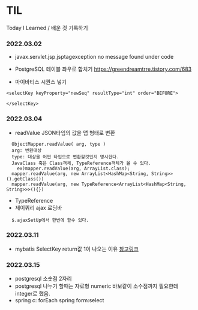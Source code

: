 # TIL
Today I Learned / 배운 것 기록하기

### 2022.03.02


- javax.servlet.jsp.jsptagexception no message found under code



- PostgreSQL 테이블 좌우로 합치기
  https://greendreamtrre.tistory.com/683
  
- 마이바티스 시퀀스 넣기
```
<selectKey keyProperty="newSeq" resultType="int" order="BEFORE">
  
</selectKey>
```

### 2022.03.04
- readValue
  JSON타입의 값을 맵 형태로 변환

```
  ObjectMapper.readValue( arg, type )
  arg: 변환대상
  type: 대상을 어떤 타입으로 변환할것인지 명시한다.
  JavaClass 혹은 Class객체, TypeReference객체가 올 수 있다.
    ex)mapper.readValue(arg, ArrayList.class);  
  mapper.readValue(arg, new ArrayList<HashMap<String, String>>().getClass())  
  mapper.readValue(arg, new TypeReference<ArrayList<HashMap<String, String>>>(){})
```



- TypeReference
- 제이쿼리 ajax 로딩바
```
  $.ajaxSetUp에서 한번에 할수 있다.
 ```

### 2022.03.11
- mybatis SelectKey return값 1이 나오는 이유
  [참고링크](https://velog.io/@ctp102/mybatis-selectKey-return%EA%B0%92%EC%9D%B4-1%EC%9D%B4-%EA%B3%84%EC%86%8D-%EB%82%98%EC%98%A4%EB%8A%94-%EC%9D%B4%EC%9C%A0)

### 2022.03.15
- postgresql 소숫점 2자리
- postgresql 나누기 할때는 자료형 numeric 바보같이 소수점까지 필요한데 integer로 했음.
- spring c: forEach spring form:select


